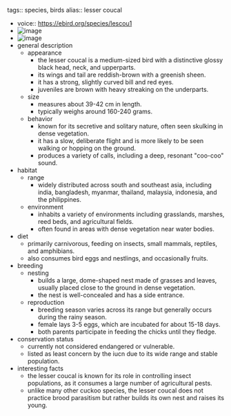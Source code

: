 tags:: species, birds
alias:: lesser coucal

- voice:: https://ebird.org/species/lescou1
- ![image](https://ipfs.io/ipfs/QmcKDFbcGognFZozswhYC8Dj4Qe8A7NPRy7eZV7y7pCQb3)
- ![image](https://ipfs.io/ipfs/QmV5jwZAFs5UK1Qt6qB8nFqfuvnKiabW5JVjwoxUbYiCCn)
- general description
	- appearance
		- the lesser coucal is a medium-sized bird with a distinctive glossy black head, neck, and upperparts.
		- its wings and tail are reddish-brown with a greenish sheen.
		- it has a strong, slightly curved bill and red eyes.
		- juveniles are brown with heavy streaking on the underparts.
	- size
		- measures about 39-42 cm in length.
		- typically weighs around 160-240 grams.
	- behavior
		- known for its secretive and solitary nature, often seen skulking in dense vegetation.
		- it has a slow, deliberate flight and is more likely to be seen walking or hopping on the ground.
		- produces a variety of calls, including a deep, resonant "coo-coo" sound.
- habitat
	- range
		- widely distributed across south and southeast asia, including india, bangladesh, myanmar, thailand, malaysia, indonesia, and the philippines.
	- environment
		- inhabits a variety of environments including grasslands, marshes, reed beds, and agricultural fields.
		- often found in areas with dense vegetation near water bodies.
- diet
	- primarily carnivorous, feeding on insects, small mammals, reptiles, and amphibians.
	- also consumes bird eggs and nestlings, and occasionally fruits.
- breeding
	- nesting
		- builds a large, dome-shaped nest made of grasses and leaves, usually placed close to the ground in dense vegetation.
		- the nest is well-concealed and has a side entrance.
	- reproduction
		- breeding season varies across its range but generally occurs during the rainy season.
		- female lays 3-5 eggs, which are incubated for about 15-18 days.
		- both parents participate in feeding the chicks until they fledge.
- conservation status
	- currently not considered endangered or vulnerable.
	- listed as least concern by the iucn due to its wide range and stable population.
- interesting facts
	- the lesser coucal is known for its role in controlling insect populations, as it consumes a large number of agricultural pests.
	- unlike many other cuckoo species, the lesser coucal does not practice brood parasitism but rather builds its own nest and raises its young.